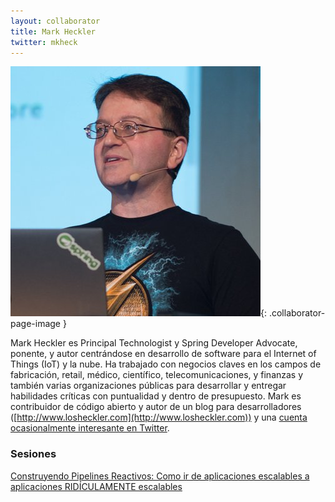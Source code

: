 ```yaml
---
layout: collaborator
title: Mark Heckler
twitter: mkheck
---
```

![Mark Heckler](/img/colaboradores/mark-heckler.jpg){: .collaborator-page-image }

Mark Heckler es Principal Technologist y Spring Developer Advocate, ponente, y autor centrándose en desarrollo de software para el Internet of Things (IoT) y la nube. Ha trabajado con negocios claves en los campos de fabricación, retail, médico, científico, telecomunicaciones, y finanzas y también varias organizaciones públicas para desarrollar y entregar habilidades críticas con puntualidad y dentro de presupuesto. Mark es contribuidor de código abierto y autor de un blog para desarrolladores ([http://www.losheckler.com](http://www.losheckler.com)) y una [cuenta ocasionalmente interesante en Twitter](https://twitter.com/mkheck).


### Sesiones

[Construyendo Pipelines Reactivos: Como ir de aplicaciones escalables a aplicaciones RIDÍCULAMENTE escalables](/proxima-sesion)
